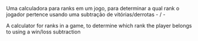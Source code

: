 Uma calculadora para ranks em um jogo, para determinar a qual rank o jogador pertence usando uma subtração de vitórias/derrotas
                                        -           /              -
                                        
A calculator for ranks in a game, to determine which rank the player belongs to using a win/loss subtraction
